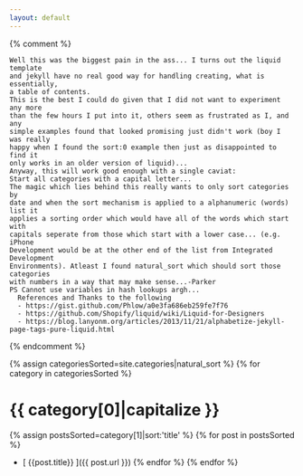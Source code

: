 ```yaml
---
layout: default
---
```

{% comment %}
~~~~~~~~~~~~~~~~~~~~~~~~~~~~~~~~~~~~~~~~~~~~~~~~~~~~~~~~~~~~~~~~~~~~~~~~~~~~~~~~
Well this was the biggest pain in the ass... I turns out the liquid template
and jekyll have no real good way for handling creating, what is essentially,
a table of contents.
This is the best I could do given that I did not want to experiment any more
than the few hours I put into it, others seem as frustrated as I, and any
simple examples found that looked promising just didn't work (boy I was really
happy when I found the sort:0 example then just as disappointed to find it
only works in an older version of liquid)...
Anyway, this will work good enough with a single caviat:
Start all categories with a capital letter...
The magic which lies behind this really wants to only sort categories by 
date and when the sort mechanism is applied to a alphanumeric (words) list it 
applies a sorting order which would have all of the words which start with 
capitals seperate from those which start with a lower case... (e.g. iPhone 
Development would be at the other end of the list from Integrated Development
Environments). Atleast I found natural_sort which should sort those categories
with numbers in a way that may make sense...-Parker
PS Cannot use variables in hash lookups argh...
  References and Thanks to the following
  - https://gist.github.com/Phlow/a0e3fa686eb259fe7f76
  - https://github.com/Shopify/liquid/wiki/Liquid-for-Designers
  - https://blog.lanyonm.org/articles/2013/11/21/alphabetize-jekyll-page-tags-pure-liquid.html
~~~~~~~~~~~~~~~~~~~~~~~~~~~~~~~~~~~~~~~~~~~~~~~~~~~~~~~~~~~~~~~~~~~~~~~~~~~~~~~~
{% endcomment %}

{% assign categoriesSorted=site.categories|natural_sort %}
{% for category in categoriesSorted %}
# [](#header-1){{ category[0]|capitalize }}
  {% assign postsSorted=category[1]|sort:'title' %}
  {% for post in postsSorted %}
* [ {{post.title}} ]({{ post.url }})
  {% endfor %}
{% endfor %}
